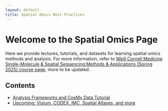 ```yaml
---
layout: default
title: Spatial Omics Best Practices
---
```


# Welcome to the Spatial Omics Page

Here we provide lectures, tutorials, and datasets for learning spatial omics methods and analysis. For more information, refer to [Weill Cornell Medicine Single-Molecule & Spatial Sequencing:Methods & Applications (Spring 2025) course page](https://physiology.med.cornell.edu/faculty/mason/lab/clinicalgenomics/index.html), more to be updated.

## Contents

- [Analysis Frameworks and CosMx Data Tutorial](pages/Analysis_Frameworks_and_Tutorial.md)
- [Upcoming: Visium, CODEX, IMC, Spatial Atlases, and more](pages/other_lessons.md)